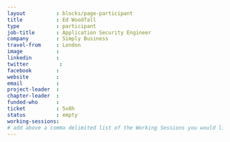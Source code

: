 ```yaml
---
layout          : blocks/page-participant
title           : Ed Woodfall
type            : participant
job-title       : Application Security Engineer
company         : Simply Business
travel-from     : London
image           :
linkedin        :
twitter          :
facebook        :
website         :
email           :
project-leader  :
chapter-leader  :
funded-who      :
ticket          : 5x8h
status          : empty
working-sessions:
# add above a comma delimited list of the Working Sessions you would like to attend (use the session's title)
---
```


<!-- put more details about participant here -->
